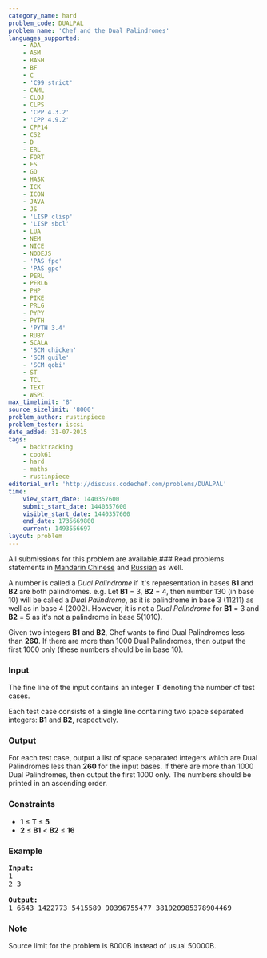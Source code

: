 ```yaml
---
category_name: hard
problem_code: DUALPAL
problem_name: 'Chef and the Dual Palindromes'
languages_supported:
    - ADA
    - ASM
    - BASH
    - BF
    - C
    - 'C99 strict'
    - CAML
    - CLOJ
    - CLPS
    - 'CPP 4.3.2'
    - 'CPP 4.9.2'
    - CPP14
    - CS2
    - D
    - ERL
    - FORT
    - FS
    - GO
    - HASK
    - ICK
    - ICON
    - JAVA
    - JS
    - 'LISP clisp'
    - 'LISP sbcl'
    - LUA
    - NEM
    - NICE
    - NODEJS
    - 'PAS fpc'
    - 'PAS gpc'
    - PERL
    - PERL6
    - PHP
    - PIKE
    - PRLG
    - PYPY
    - PYTH
    - 'PYTH 3.4'
    - RUBY
    - SCALA
    - 'SCM chicken'
    - 'SCM guile'
    - 'SCM qobi'
    - ST
    - TCL
    - TEXT
    - WSPC
max_timelimit: '8'
source_sizelimit: '8000'
problem_author: rustinpiece
problem_tester: iscsi
date_added: 31-07-2015
tags:
    - backtracking
    - cook61
    - hard
    - maths
    - rustinpiece
editorial_url: 'http://discuss.codechef.com/problems/DUALPAL'
time:
    view_start_date: 1440357600
    submit_start_date: 1440357600
    visible_start_date: 1440357600
    end_date: 1735669800
    current: 1493556697
layout: problem
---
```

All submissions for this problem are available.###  Read problems statements in [Mandarin Chinese](http://www.codechef.com/download/translated/COOK61/mandarin/DUALPAL.pdf) and [Russian](http://www.codechef.com/download/translated/COOK61/russian/DUALPAL.pdf) as well.

A number is called a *Dual Palindrome* if it's representation in bases **B1** and **B2** are both palindromes. e.g. Let **B1** = 3, **B2** = 4, then number 130 (in base 10) will be called a *Dual Palindrome*, as it is palindrome in base 3 (11211) as well as in base 4 (2002). However, it is not a *Dual Palindrome* for **B1** = 3 and **B2** = 5 as it's not a palindrome in base 5(1010).

Given two integers **B1** and **B2**, Chef wants to find Dual Palindromes less than **260**. If there are more than 1000 Dual Palindromes, then output the first 1000 only (these numbers should be in base 10).

### Input

The fine line of the input contains an integer **T** denoting the number of test cases.

 Each test case consists of a single line containing two space separated integers: **B1** and **B2**, respectively.

### Output

For each test case, output a list of space separated integers which are Dual Palindromes less than **260** for the input bases. If there are more than 1000 Dual Palindromes, then output the first 1000 only. The numbers should be printed in an ascending order.

### Constraints

- **1** ≤ **T** ≤ **5**
- **2** ≤ **B1** &lt; **B2** ≤ **16**

### Example

<pre><b>Input:</b>
1
2 3

<b>Output:</b>
1 6643 1422773 5415589 90396755477 381920985378904469
</pre>
### Note

Source limit for the problem is 8000B instead of usual 50000B.
